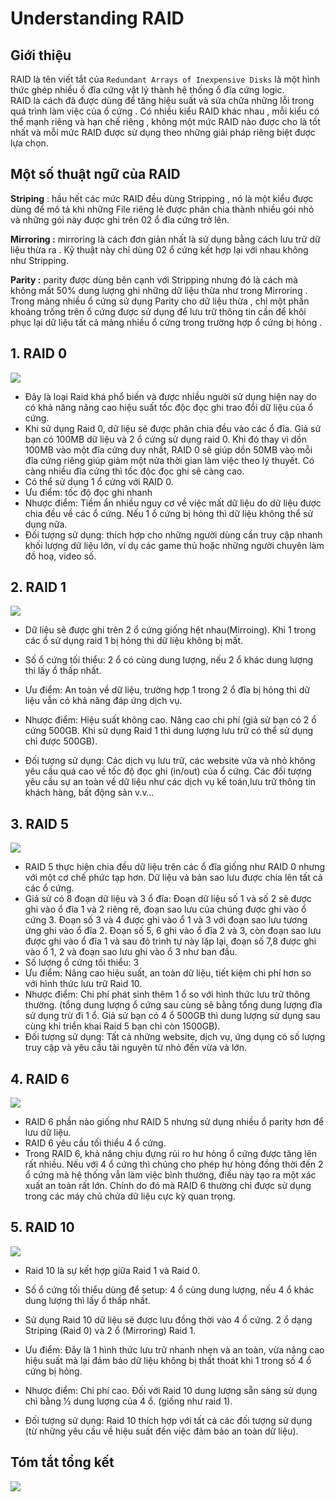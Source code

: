 ﻿# Understanding RAID
## Giới thiệu
RAID là tên viết tắt của `Redundant Arrays of Inexpensive Disks` là một hình thức ghép nhiều ổ đĩa cứng vật lý thành hệ thống ổ đĩa cứng logic.  
RAID là cách đã được dùng để tăng hiệu suất và sửa chữa những lỗi trong quá trình làm việc của ổ cứng . Có nhiều kiểu RAID khác nhau , mỗi kiểu có thể mạnh riêng và hạn chế riêng , không một mức RAID nào được cho là tốt nhất và mỗi mức RAID được sử dụng theo những giải pháp riêng biệt được lựa chọn.  

## Một số thuật ngữ của RAID

**Striping** : hầu hết các mức RAID đều dùng Stripping , nó là một kiểu được dùng để mô tả khi những File riêng lẻ được phân chia thành nhiều gói nhỏ và những gói này được ghi trên 02 ổ đĩa cứng trở lên.

**Mirroring :** mirroring là cách đơn giản nhất là sử dụng bằng cách lưu trữ dữ liệu thừa ra . Kỹ thuật này chỉ dùng 02 ổ cứng kết hợp lại với nhau không như Stripping.

**Parity :** parity được dùng bên cạnh với Stripping nhưng đó là cách mà không mất 50% dung lượng ghi những dữ liệu thừa như trong Mirroring . Trong mảng nhiều ổ cứng sử dụng Parity cho dữ liệu thừa , chỉ một phần khoảng trống trên ổ cứng được sử dụng để lưu trữ thông tin cần để khôi phục lại dữ liệu tất cả mảng nhiều ổ cứng trong trường hợp ổ cứng bị hỏng .  

## 1. RAID 0
<img src = "../../Images/IV. Managing Files and Filesystems/6.2. Understanding RAID/Anh_1.gif">  

-   Đây là loại Raid khá phổ biến và được nhiều người sử dụng hiện nay do có khả năng nâng cao hiệu suất tốc độc đọc ghi trao đổi dữ liệu của ổ cứng.
-   Khi sử dụng Raid 0, dữ liệu sẽ được phân chia đều vào các ổ đĩa. Giả sử bạn có 100MB dữ liệu và 2 ổ cứng sử dụng raid 0. Khi đó thay vì dồn 100MB vào một đĩa cứng duy nhất, RAID 0 sẽ giúp dồn 50MB vào mỗi đĩa cứng riêng giúp giảm một nửa thời gian làm việc theo lý thuyết. Có càng nhiều đĩa cứng thì tốc độc đọc ghi sẽ càng cao.
-   Có thể sử dụng 1 ổ cứng với RAID 0.
-   Ưu điểm: tốc độ đọc ghi nhanh
-   Nhược điểm: Tiềm ẩn nhiều nguy cơ về việc mất dữ liệu do dữ liệu được chia đều về các ổ cứng. Nếu 1 ổ cứng bị hỏng thì dữ liệu không thể sử dụng nữa.
-   Đối tượng sử dụng: thích hợp cho những người dùng cần truy cập nhanh khối lượng dữ liệu lớn, ví dụ các game thủ hoặc những người chuyên làm đồ hoạ, video số.  

## 2. RAID 1
<img src = "../../Images/IV. Managing Files and Filesystems/6.2. Understanding RAID/Anh_2.gif">  

-   Dữ liệu sẽ được ghi trên 2 ổ cứng giống hệt nhau(Mirroing). Khi 1 trong các ổ sử dụng raid 1 bị hỏng thì dữ liệu không bị mất.
    
-   Số ổ cứng tối thiểu: 2 ổ có cùng dung lượng, nếu 2 ổ khác dung lượng thì lấy ổ thấp nhất.
    
-   Ưu điểm: An toàn về dữ liệu, trường hợp 1 trong 2 ổ đĩa bị hỏng thì dữ liệu vẫn có khả năng đáp ứng dịch vụ.
    
-   Nhược điểm: Hiệu suất không cao. Nâng cao chi phí (giả sử bạn có 2 ổ cứng 500GB. Khi sử dụng Raid 1 thì dung lượng lưu trữ có thể sử dụng chỉ được 500GB).
    
-   Đối tượng sử dụng: Các dịch vụ lưu trữ, các website vừa và nhỏ không yêu cầu quá cao về tốc độ đọc ghi (in/out) của ổ cứng. Các đối tượng yêu cầu sự an toàn về dữ liệu như các dịch vụ kế toán,lưu trữ thông tin khách hàng, bất động sản v.v…  

## 3. RAID 5
<img src = "../../Images/IV. Managing Files and Filesystems/6.2. Understanding RAID/Anh_3.gif">  

-   RAID 5 thực hiện chia đều dữ liệu trên các ổ đĩa giống như RAID 0 nhưng với một cơ chế phức tạp hơn. Dữ liệu và bản sao lưu được chia lên tất cả các ổ cứng.
-   Giả sử có 8 đoạn dữ liệu và 3 ổ đĩa: Đoạn dữ liệu số 1 và số 2 sẽ được ghi vào ổ đĩa 1 và 2 riêng rẽ, đoạn sao lưu của chúng được ghi vào ổ cứng 3. Đoạn số 3 và 4 được ghi vào ổ 1 và 3 với đoạn sao lưu tương ứng ghi vào ổ đĩa 2. Đoạn số 5, 6 ghi vào ổ đĩa 2 và 3, còn đoạn sao lưu được ghi vào ổ đĩa 1 và sau đó trình tự này lặp lại, đoạn số 7,8 được ghi vào ổ 1, 2 và đoạn sao lưu ghi vào ổ 3 như ban đầu.
-   Số lượng ổ cứng tối thiểu: 3
-   Ưu điểm: Nâng cao hiệu suất, an toàn dữ liệu, tiết kiệm chi phí hơn so với hình thức lưu trữ Raid 10.
-   Nhược điểm: Chi phí phát sinh thêm 1 ổ so với hình thức lưu trữ thông thường. (tổng dung lượng ổ cứng sau cùng sẽ bằng tổng dung lượng đĩa sử dụng trừ đi 1 ổ. Giả sử bạn có 4 ổ 500GB thì dung lượng sử dụng sau cùng khi triển khai Raid 5 bạn chỉ còn 1500GB).
-   Đối tượng sử dụng: Tất cả những website, dịch vụ, ứng dụng có số lượng truy cập và yêu cầu tài nguyên từ nhỏ đến vừa và lớn.  

## 4. RAID 6
<img src = "../../Images/IV. Managing Files and Filesystems/6.2. Understanding RAID/Anh_4.png">  

-   RAID 6 phần nào giống như RAID 5 nhưng sử dụng nhiều ổ parity hơn để lưu dữ liệu.
-   RAID 6 yêu cầu tối thiểu 4 ổ cứng.
-   Trong RAID 6, khả năng chịu đựng rủi ro hư hỏng ổ cứng được tăng lên rất nhiều. Nếu với 4 ổ cứng thì chúng cho phép hư hỏng đồng thời đến 2 ổ cứng mà hệ thống vẫn làm việc bình thường, điều này tạo ra một xác xuất an toàn rất lớn. Chính do đó mà RAID 6 thường chỉ được sử dụng trong các máy chủ chứa dữ liệu cực kỳ quan trọng.  

## 5. RAID 10
<img src = "../../Images/IV. Managing Files and Filesystems/6.2. Understanding RAID/Anh_5.png">  

-   Raid 10 là sự kết hợp giữa Raid 1 và Raid 0.
    
-   Số ổ cứng tối thiểu dùng để setup: 4 ổ cùng dung lượng, nếu 4 ổ khác dung lượng thì lấy ổ thấp nhất.
    
-   Sử dụng Raid 10 dữ liệu sẽ được lưu đồng thời vào 4 ổ cứng. 2 ổ dạng Striping (Raid 0) và 2 ổ (Mirroring) Raid 1.
    
-   Ưu điểm: Đây là 1 hình thức lưu trữ nhanh nhẹn và an toàn, vừa nâng cao hiệu suất mà lại đảm bảo dữ liệu không bị thất thoát khi 1 trong số 4 ổ cứng bị hỏng.
    
-   Nhược điểm: Chi phí cao. Đối với Raid 10 dung lượng sẵn sàng sử dụng chỉ bằng ½ dung lượng của 4 ổ. (giống như raid 1).
    
-   Đối tượng sử dụng: Raid 10 thích hợp với tất cả các đối tượng sử dụng (từ những yêu cầu về hiệu suất đến việc đảm bảo an toàn dữ liệu).  

## Tóm tắt tổng kết

<img src = "../../Images/IV. Managing Files and Filesystems/6.2. Understanding RAID/Anh_6.png">  

